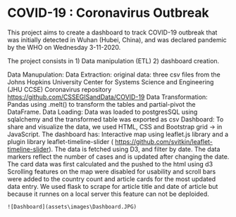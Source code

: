 # COVID-19 : Coronavirus Outbreak
This project aims to create a dashboard to track COVID-19 outbreak that was initially detected in Wuhan (Hubei, China), and was declared pandemic by the WHO on Wednesday 3-11-2020.

The project consists in 1) Data manipulation (ETL) 2) dashboard creation.

Data Manupulation:
    Data Extraction: 
        original data: three csv  files from the Johns Hopkins University Center for Systems Science and Engineering (JHU CCSE) Coronavirus repository https://github.com/CSSEGISandData/COVID-19
    Data Transformation: 
        Pandas using .melt() to transform the tables and partial-pivot the DataFrame. 
    Data Loading: 
        Data was loaded to postgresSQL using sqlalchemy and the transformed table was exported as csv
Dashboard:
    To share and visualize the data, we used HTML, CSS and Bootstrap grid -> in JavaScript. 
    The dashboard has:
    Interactive map using leaflet.js library and a plugin library leaflet-timeline-slider ( https://github.com/svitkin/leaflet-timeline-slider). The data is fetched using D3, and filter by date. The data markers reflect the number of cases and is updated after changing the date.  
    The card data was first calculated and the pushed to the html using d3
    Scrolling features on the map were disabled for usability and scroll bars were added to the country count and article cards for the most updated data entry.
    We used flask to scrape for article title and date of article but because it runnes on a local server this feature can not be deploided. 

    ![Dashboard](assets\images\Dashboard.JPG)



